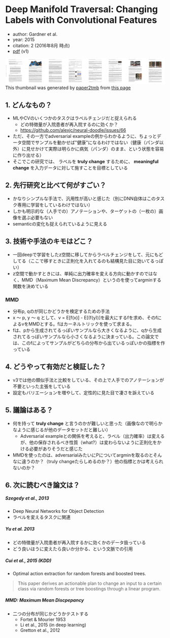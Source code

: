 # Deep Manifold Traversal: Changing Labels with Convolutional Features
- author: Gardner et al.
- year: 2015
- citation: 2 (2016年8月 時点)
- [pdf](http://arxiv.org/pdf/1511.06421) (v1)

[![Deep Manifold Traversal: Changing Labels with Convolutional Features](../tmb/DEEP_MANIFOLD_TRAVERSAL.png)](http://arxiv.org/pdf/1511.06421)
This thumbnail was generated by [paper2tmb](https://github.com/sotetsuk/paper2tmb) from [this page](http://arxiv.org/pdf/1511.06421)

## 1. どんなもの？
- MLやCVのいくつかのタスクはラベルチェンジだと捉えられる
  - どの特徴量が入院患者が再入院するのに効くか？
  - https://github.com/alexjc/neural-doodle/issues/66
- ただ、その一方でadversarial exampleの例からわかるように、ちょっとデータ空間でサンプルを動かせば"健康"になるわけではない（健康（パンダ以外）に見せかけて実際は明らかに病気（パンダ）のまま、という状態を容易に作り出せる）
- そこでこの研究では、 ラベルを **truly change** するために、 **meaningful change** を入力データに対して施すことを目標としている


## 2. 先行研究と比べて何がすごい？
- かなりシンプルな手法で、汎用性が高いと感じた（別にDNN自体はこのタスク専用に学習をしているわけではない）
- しかも明示的な（人手での）アノテーションや、ターゲットの（一枚の）画像を選ぶ必要もない
- semanticの変化も捉えられているように見える

## 3. 技術や手法のキモはどこ？

- 一回deepで学習をしたz空間に移してからラベルチェンジをして、元にもどしてる（ここで移すときに正則化を入れてるのも結構見た目に効いてるっぽい）
- z空間で動かすときには、単純に出力確率を変える方向に動かすのではなく、MMD（Maximum Mean Discrepancy）というのを使ってargminする関数を決めている

### MMD
- 分布p, qのが同じかどうかを検定するための手法
- x 〜 p, y 〜 q として、v = E[f(x)] - E[(f(y))]を最大にするfを求め、そのfによるvをMMDとする。fはカーネルトリックを使って求まる。
- fは、pから生成されてるっぽいサンプルなら大きくなるように、qから生成されてるっぽいサンプルなら小さくなるように決まっている。この論文では、このfによってサンプルがどちらの分布から出ているっぽいかの指標を作っている

## 4. どうやって有効だと検証した？

- v3では他の類似手法と比較をしている、その上で人手でのアノテーションが不要といった主張をしている
- 設定もバリエーションを増やして、定性的に見た目で凄さを訴えている

## 5. 議論はある？

- 何を持って **truly change** と言うのかが難しいと思った（画像なので明らかなように感じるが他のデータセットだと難しい）
  - Adversarial exampleとの関係を考えると、ラベル（出力確率）は変えるが、他の保存されるべき性質（what?）は変わらないように正則化をかける必要がありそうだと感じた
- MMDを使ったのは、adversarialみたいにPについてargminを取るのとそんなに違うのか？（truly changeたらしめるのか？）他の指標とかは考えられないのか？

## 6. 次に読むべき論文は？

##### Szegedy et al., 2013

- Deep Neural Networks for Object Detection
- ラベルを変えるタスクに関連

##### Yu et al. 2013
- どの特徴量が入院患者が再入院するかに効くかのデータ扱っている
- どう良いほうに変えたら良いか分かる、という文脈での引用

##### Cui et al., 2015 (KDD)
- Optimal action extraction for random forests and boosted trees.

> This paper derives an actionable plan to change an input to a certain class via random forests or tree boostings through a linear program.

##### MMD: Maximum Mean Discpepancy

- 二つの分布が同じかどうかテストする
  - Fortet & Mourier 1953
  - Li et al., 2015 (in deep learning)
  - Gretton et al., 2012
